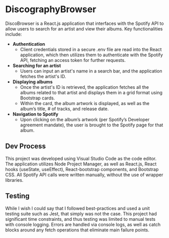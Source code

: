 # DiscographyBrowser

DiscoBrowser is a React.js application that interfaces with the Spotify API to allow users
to search for an artist and view their albums. Key functionalities include:
- **Authentication**
  - Client credentials stored in a secure .env file are read into the React application,
    which then utilizes them to authenticate with the Spotify API, fetching an access
    token for further requests.
- **Searching for an artist**
  - Users can input an artist's name in a search bar, and the application fetches the
    artist's ID.
- **Displaying albums**
  - Once the artist's ID is retrieved, the application fetches all the albums related to
    that artist and displays them in a grid format using Bootstrap cards.
  - Within the card, the album artwork is displayed, as well as the album’s title, # of
    tracks, and release date.
- **Navigation to Spotify**
  - Upon clicking on the album’s artwork (per Spotify’s Developer agreement
    mandate), the user is brought to the Spotify page for that album.

## Dev Process

This project was developed using Visual Studio Code as the code editor. The application
utilizes Node Project Manager, as well as React.js, React hooks (useState, useEffect),
React-bootstrap components, and Bootstrap CSS. All Spotify API calls were written manually,
without the use of wrapper libraries.

## Testing

While I wish I could say that I followed best-practices and used a unit testing
suite such as Jest, that simply was not the case. This project had significant time constraints, and
thus testing was limited to manual tests with console logging. Errors are handled via console
logs, as well as catch blocks around any fetch operations that eliminate main failure points.
